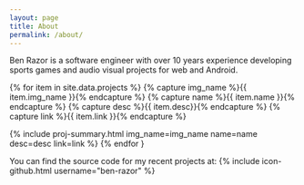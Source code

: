 ```yaml
---
layout: page
title: About
permalink: /about/
---
```

Ben Razor is a software engineer with over 10 years experience developing sports games and audio visual projects
for web and Android.

{% for item in site.data.projects %}
  {% capture img_name %}{{ item.img_name }}{% endcapture %}
  {% capture name %}{{ item.name }}{% endcapture %}
  {% capture desc %}{{ item.desc}}{% endcapture %}
  {% capture link %}{{ item.link }}{% endcapture %}

  {% include proj-summary.html img_name=img_name name=name desc=desc link=link %}
{% endfor }

You can find the source code for my recent projects at:
{% include icon-github.html username="ben-razor" %} 